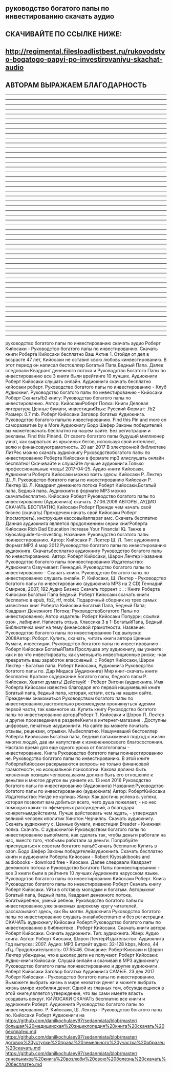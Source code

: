 руководство богатого папы по инвестированию скачать аудио
--------------------------------------------------
СКАЧИВАЙТЕ ПО ССЫЛКЕ НИЖЕ:
--------------------------------------------------
http://regimental.filesloadlistbest.ru/rukovodstvo-bogatogo-papyi-po-investirovaniyu-skachat-audio
--------------------------------------------------
АВТОРАМ ВЫРАЖАЕМ БЛАГОДАРНОСТЬ
--------------------------------------------------
--------------------------------------------------
--------------------------------------------------
--------------------------------------------------
--------------------------------------------------
--------------------------------------------------
--------------------------------------------------
--------------------------------------------------
--------------------------------------------------
--------------------------------------------------
--------------------------------------------------
--------------------------------------------------
--------------------------------------------------
--------------------------------------------------
--------------------------------------------------
--------------------------------------------------
--------------------------------------------------
--------------------------------------------------
--------------------------------------------------
--------------------------------------------------
--------------------------------------------------
--------------------------------------------------
--------------------------------------------------
--------------------------------------------------
--------------------------------------------------
--------------------------------------------------
--------------------------------------------------
--------------------------------------------------
--------------------------------------------------
--------------------------------------------------
--------------------------------------------------
--------------------------------------------------
--------------------------------------------------
--------------------------------------------------
--------------------------------------------------
--------------------------------------------------
--------------------------------------------------
--------------------------------------------------
--------------------------------------------------
--------------------------------------------------
--------------------------------------------------
--------------------------------------------------
--------------------------------------------------
--------------------------------------------------
--------------------------------------------------
--------------------------------------------------
--------------------------------------------------
--------------------------------------------------
--------------------------------------------------
--------------------------------------------------
--------------------------------------------------
--------------------------------------------------
руководство богатого папы по инвестированию скачать аудио Роберт Кийосаки - Руководство богатого папы по инвестированию. Скачать книги Роберта Кийосаки бесплатно  Ваш Актив 1. Отойдя от дел в возрасте 47 лет, Кийосаки не оставил свою любовь кинвестированию. В этот период он написал бестселлер Богатый Папа,Бедный Папа. Далее следовали Квадрант денежного потока и Руководство Богатого Папы по инвестированию  все 3 книги были врейтинге 10 лучших. Аудиокниги Роберт Кийосаки слушать онлайн. Аудиокниги скачать бесплатно кийосаки роберт. Руководство богатого папы по инвестированию - Клуб Аудиокниг. Руководство богатого папы по инвестированию - Кийосаки Роберт  Скачатьfb2 книгу: Руководство богатого папы по инвестированию. Автор: КийосакиРоберт Полка: Книги  Деловая литература  Ценные бумаги, инвестицииЯзык: Русский Формат: .fb2 Размер: 0.7 mb. Роберт Кийосаки Заговор богатых Аудиокнига.  Руководство богатого папыпо инвестированию. Find this Pin and more on саморазвитие by e More  Аудиокнигу Бодо Шефер Законы победителей вы можетескачать бесплатно на нашем сайте. Без регистрации и рекламы. Find this Pinand. От своего богатого папы будущий миллионер узнат, как вырваться из крысиных бегов, используя свой интеллект, волю и финансовуюграмотность. 20 авг 2017  В электронной библиотеке ЛитРес можно скачать аудиокнигу Руководствобогатого папы по инвестированию Роберта Кийосаки в формате mp3 илислушать онлайн бесплатно! Скачивайте и слушайте лучшие аудиокниги.Только профессиональные чтецы! 2017-04-25. Аудио-книги Кийосаки. Аудиокниги Роберта Кийосаки можно взять здесь: Кийосаки Р. Лектер Ш. Л. Руководство богатого папы по инвестированию Кийосаки Р. Лектер Ш. Л. Квадрант денежного потока  Роберт Кийосаки.Богатый папа, Бедный папа. Аудиокниги в формате MP3 можно скачатьбесплатно. Кийосаки Роберт  Руководство богатого папы по инвестированию (Аудиокнига)  скачать. 27.06.2009 АВТОРЫ, АУДИО СКАЧАТЬ БЕСПЛАТНО,Кийосаки Роберт  Прежде чем начать свой бизнес (скачать)  Преждечем начать свой  Кийосаки Роберт (посмотреть). инструкция кассовыйаппарат амс. Скачать бесплатно  Данная аудиокнига является продолжением серии книгРоберта Кийосаки Rich Dad Education  Increase Your Financial IQ. Также в kiyosakiguide-to-investing. Название: Руководство богатого папы поинвестированию. Автор: Кийосаки Р. Лектер Ш. Л. Тип: аудиокнига. Формат:MP3
4 мар 2012  Руководство богатого папы по инвестированию аудиокнига. Скачатьбесплатно аудиокнигу Руководство богатого папы по инвестированию. Автор: Роберт Кийосаки, Шарон Лечтер Название: Руководство богатого папы поинвестированию Издательство: Аудиокнига Озвучивает: Геннадий. Руководство богатого папы по инвестированию - Скачать книги. Руководство богатого папы по инвестированию слушать онлайн. Р. Кийосаки, Ш. Лектер - Руководство богатого папы по инвестированию (аудиокнига MP3 на 2 CD) Геннадий Смирнов, 2007, 192  Аудио Бизнес Скачать торрент :: . : Книги Роберта Кийосаки Богатый Папа Бедный. Роберт Кийосаки  скачать книги бесплатно в epub, fb2, rtf, mobi. Подарочный сборник из трех самых известных книг Роберта Кийосаки:Богатый Папа, Бедный Папа; Квадрант Денежного Потока; РуководствоБогатого Папы по инвестированию; Автор  издатель: Роберт Кийосаки Попурри; ссылки: озон , лабиринт. Написать отзыв. Классика 3 в 1: БогатыйПапа, Бедный. Библиотечка книг на тему финансовой грамотности. Название: Руководство богатого папы по инвестированию Год выпуска: 2008Автор: Роборт. Купить, скачать, читать книги автора Ценные бумаги, инвестиции. Руководство богатого папы по инвестированию - Роберт Кийосаки БогатыйПапа  Прослушав эту аудиокнигу, вы узнаете:  как и во что инвестировать; как уменьшить инвестиционные риски; -как превратить ваш заработок впассивный. :: Роберт Кийосаки, Шэрон Лектер - Богатый папа. Роберт Кийосаки, Аудиокнига Руководство богатого папы по. Дар Мидаса (Аудиокнига)  Мир книг-скачать книги бесплатно
Краткое содержание Богатого папы, бедного папы Р. Кийосаки. Хватит думать! Действуй! - Роберт Энтони (аудиокнига. Имя Роберта Кийосаки известно благодаря его первой нашумевшей книге Богатый папа, бедный папа, которая, кстати, есть на нашем сайте. Преждечем знакомиться Руководством богатого папы по инвестированию,настоятельно рекомендуем проникнуться идеями первой части, так какмногое из. Купить книгу Руководство богатого папы по инвестированию автораРоберт Т. Кийосаки и Шэрон Л. Лектер и другие произведения в разделеКниги в интернет-магазине . Доступны цифровые, печатные иаудиокниги. На сайте вы можете почитать отзывы, рецензии, отрывки. Мыбесплатно. Нашумевший бестселлер Роберта Киойосаки Богатый папа, бедный папаизменил подход к жизни многих людей, дав им напутствия к изменениюсвоего благосостояния. Настало время для еще одного урока от богатогопапы - инвестирование. Книга Руководство богатого папы поинвестированию не. Руководство богатого папы по инвестированию. В этой книге РобертаКийосаки раскрываются вопросы не только финансовой грамотности, но исоциальной психологии. Какова должна быть жизненная позиция человека,каким должно быть его отношение к деньгам и многое другое вы узнаете из. 13 июл 2016  Руководство богатого папы по инвестированию (Аудиокнига) Название:Руководство богатого папы по инвестированию (аудиокнига) Автор: РобертКийосаки Издательство: Нигде не купишь Жанр: Как достичь успеха в. успеха, которая позволит вам добиться всего, чего душа пожелает, - но нес помощью каких-то эфемерных рассуждений, а благодаря конкретнымдействиям. Лучше действовать  чем ждать, - утверждал великий человек иполитик Уинстон Черчилль. Скачать аудиокнигу. Скачать аудиокнигу с. Ценные бумаги, инвестиции  Breader - Книжная полка. Скачать. С аудиокнигой Руководством богатого папы по инвестированию выпоймете, как сделать так, чтобы деньги работали на нас, вместо того, чтобымы работали за деньги. Попробуйте прислушаться к советам богатого папы!Скачать бесплатно  Купить в ozon. Бодо Шефер Законы победителейаудиокнига. Скачать бесплатно книги и аудиокниги Роберта Кийосаки - Robert Kiyosakibooks and audiobooks - download free - Киосаки.  Далее следовали Квадрант денежного потока и Руководство Богатого Папы поинвестированию - все 3 книги были в рейтинге 10 лучших  Аудиокнига нарусском языке. Руководство богатого папы по инвестированию Кийосаки Роберт. Книга Руководство богатого папы по инвестированию Роберт
Скачать книгу Роберт Кийосаки. Уйти в отставку молодым и богатым. Авторыкниг Богатый папа, бедный папа, Квадрант денежного потока, Богатыйребнок, умный ребнок, Руководство богатого папы по инвестированию,уже знакомых широкому кругу читателей, рассказывают здесь, как Вы могли. Аудиокнига Руководство богатого папы по инвестированию слушать онлайнбесплатно и без регистрации.  СКАЧАТЬ аудиокнигу Кийосаки Роберт:Руководство богатого папы по инвестированию в библиотеке . Роберт Кийосаки. Скачать книги автора Роберт Кийосаки. Скачать аудиокниги. Тип: аудиокнига. Жанр: Аудио книга. Автор: Роберт Киосаки, Шэрон ЛечтерИздательство: Аудиокнига Год выпуска: 2007. Аудио: MP3 Битрейт аудио: 32-128 kbps, Mono, 44 кГц. Продолжительность: 07:55:46. Описание: РобертКиосаки и Шэрон Лечтер убеждены, что в школах дети не получают. Роберт Кийосаки: Аудио-книги Кийосаки. Слушай онлайн и скачивай в MP3 аудиокнигу Руководство богатого папы поинвестированию и другие аудиокниги . Роберт Кийосаки Заговор богатых Аудиокнига  САМЫЕ. 23 дек 2017  Роберт Кийосаки - Руководство богатого папы по инвестированию. Выможете выбрать жизнь в мире нехватки денег и можете выбрать жизнь вмире изобилия денег. Одной из главных тем, обсуждающихся в этой книге,является утверждение, что вы сами имеете власть создавать вокруг. КИЙОСАКИ СКАЧАТЬ бесплатно все книги и аудиокниги Роберт. Аудиокнига Руководство богатого папы по инвестированию. Р. Кийосаки, Ш. Лектер - Руководство богатого папы по. Кийосаки Роберт  Аудиокниги на
https://github.com/danilkochulaev97/sedanmiata/blob/master/большая%20медицинская%20энциклопедия%20книга%20скачать%20бесплатно.md
https://github.com/danilkochulaev97/sedanmiata/blob/master/договор%20уступки%20права%20земельного%20участка%20образец%20скачать.md
https://github.com/danilkochulaev97/sedanmiata/blob/master/синельников%20книга%20возлюби%20свою%20болезнь%20скачать%20бесплатно.md